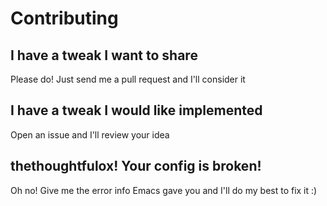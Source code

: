 # Contributing

## I have a tweak I want to share

Please do! Just send me a pull request and I'll consider it

## I have a tweak I would like implemented

Open an issue and I'll review your idea

## thethoughtfulox! Your config is broken!

Oh no! Give me the error info Emacs gave you and I'll do my best to fix it :) 
